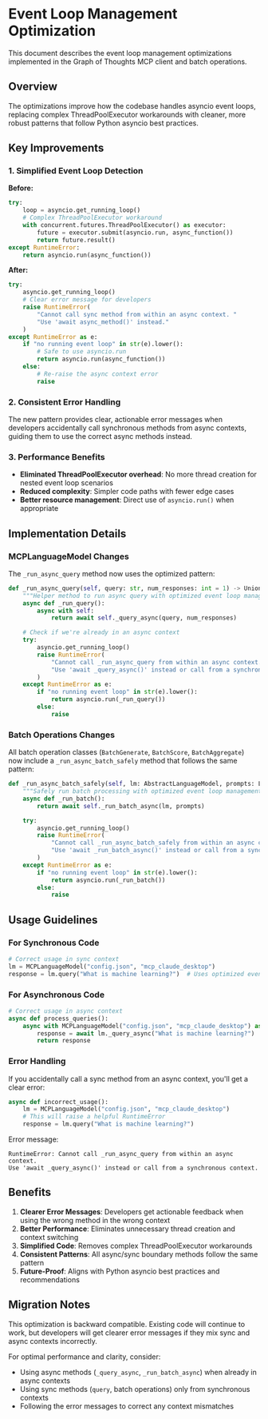 # Event Loop Management Optimization

This document describes the event loop management optimizations implemented in the Graph of Thoughts MCP client and batch operations.

## Overview

The optimizations improve how the codebase handles asyncio event loops, replacing complex ThreadPoolExecutor workarounds with cleaner, more robust patterns that follow Python asyncio best practices.

## Key Improvements

### 1. Simplified Event Loop Detection

**Before:**
```python
try:
    loop = asyncio.get_running_loop()
    # Complex ThreadPoolExecutor workaround
    with concurrent.futures.ThreadPoolExecutor() as executor:
        future = executor.submit(asyncio.run, async_function())
        return future.result()
except RuntimeError:
    return asyncio.run(async_function())
```

**After:**
```python
try:
    asyncio.get_running_loop()
    # Clear error message for developers
    raise RuntimeError(
        "Cannot call sync method from within an async context. "
        "Use 'await async_method()' instead."
    )
except RuntimeError as e:
    if "no running event loop" in str(e).lower():
        # Safe to use asyncio.run
        return asyncio.run(async_function())
    else:
        # Re-raise the async context error
        raise
```

### 2. Consistent Error Handling

The new pattern provides clear, actionable error messages when developers accidentally call synchronous methods from async contexts, guiding them to use the correct async methods instead.

### 3. Performance Benefits

- **Eliminated ThreadPoolExecutor overhead**: No more thread creation for nested event loop scenarios
- **Reduced complexity**: Simpler code paths with fewer edge cases
- **Better resource management**: Direct use of `asyncio.run()` when appropriate

## Implementation Details

### MCPLanguageModel Changes

The `_run_async_query` method now uses the optimized pattern:

```python
def _run_async_query(self, query: str, num_responses: int = 1) -> Union[List[Dict], Dict]:
    """Helper method to run async query with optimized event loop management."""
    async def _run_query():
        async with self:
            return await self._query_async(query, num_responses)

    # Check if we're already in an async context
    try:
        asyncio.get_running_loop()
        raise RuntimeError(
            "Cannot call _run_async_query from within an async context. "
            "Use 'await _query_async()' instead or call from a synchronous context."
        )
    except RuntimeError as e:
        if "no running event loop" in str(e).lower():
            return asyncio.run(_run_query())
        else:
            raise
```

### Batch Operations Changes

All batch operation classes (`BatchGenerate`, `BatchScore`, `BatchAggregate`) now include a `_run_async_batch_safely` method that follows the same pattern:

```python
def _run_async_batch_safely(self, lm: AbstractLanguageModel, prompts: List[str]) -> List[Dict]:
    """Safely run batch processing with optimized event loop management."""
    async def _run_batch():
        return await self._run_batch_async(lm, prompts)

    try:
        asyncio.get_running_loop()
        raise RuntimeError(
            "Cannot call _run_async_batch_safely from within an async context. "
            "Use 'await _run_batch_async()' instead or call from a synchronous context."
        )
    except RuntimeError as e:
        if "no running event loop" in str(e).lower():
            return asyncio.run(_run_batch())
        else:
            raise
```

## Usage Guidelines

### For Synchronous Code

```python
# Correct usage in sync context
lm = MCPLanguageModel("config.json", "mcp_claude_desktop")
response = lm.query("What is machine learning?")  # Uses optimized event loop management
```

### For Asynchronous Code

```python
# Correct usage in async context
async def process_queries():
    async with MCPLanguageModel("config.json", "mcp_claude_desktop") as lm:
        response = await lm._query_async("What is machine learning?")
        return response
```

### Error Handling

If you accidentally call a sync method from an async context, you'll get a clear error:

```python
async def incorrect_usage():
    lm = MCPLanguageModel("config.json", "mcp_claude_desktop")
    # This will raise a helpful RuntimeError
    response = lm.query("What is machine learning?")
```

Error message:
```
RuntimeError: Cannot call _run_async_query from within an async context. 
Use 'await _query_async()' instead or call from a synchronous context.
```

## Benefits

1. **Clearer Error Messages**: Developers get actionable feedback when using the wrong method in the wrong context
2. **Better Performance**: Eliminates unnecessary thread creation and context switching
3. **Simplified Code**: Removes complex ThreadPoolExecutor workarounds
4. **Consistent Patterns**: All async/sync boundary methods follow the same pattern
5. **Future-Proof**: Aligns with Python asyncio best practices and recommendations

## Migration Notes

This optimization is backward compatible. Existing code will continue to work, but developers will get clearer error messages if they mix sync and async contexts incorrectly.

For optimal performance and clarity, consider:
- Using async methods (`_query_async`, `_run_batch_async`) when already in async contexts
- Using sync methods (`query`, batch operations) only from synchronous contexts
- Following the error messages to correct any context mismatches
